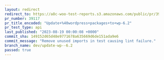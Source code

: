 ```yaml
---
layout: redirect
redirect_to: https://a8c-woo-test-reports.s3.amazonaws.com/public/pr/39117/api/index.html
pr_number: 39117
pr_title_encoded: "Update+%40wordpress+packages+to+wp-6.2"
pr_test_type: api
last_published: "2023-08-19 00:00:08 +0000"
commit_sha: 149152d65d48e9771678a635669d6de151ada9e6
commit_message: "Remove unused imports in test causing lint failure."
branch_name: dev/update-wp--6.2
passed: true
---
```

